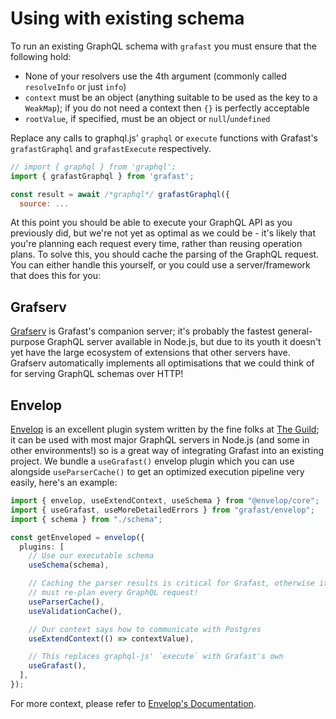 # Using with existing schema

To run an existing GraphQL schema with `grafast` you must ensure that the
following hold:

- None of your resolvers use the 4th argument (commonly called `resolveInfo` or
  just `info`)
- `context` must be an object (anything suitable to be used as the key to a
  `WeakMap`); if you do not need a context then `{}` is perfectly acceptable
- `rootValue`, if specified, must be an object or `null`/`undefined`

Replace any calls to graphql.js' `graphql` or `execute` functions with Grafast's
`grafastGraphql` and `grafastExecute` respectively.

```js
// import { graphql } from 'graphql';
import { grafastGraphql } from 'grafast';

const result = await /*graphql*/ grafastGraphql({
  source: ...
```

At this point you should be able to execute your GraphQL API as you previously
did, but we're not yet as optimal as we could be - it's likely that you're
planning each request every time, rather than reusing operation plans. To solve
this, you should cache the parsing of the GraphQL request. You can either handle
this yourself, or you could use a server/framework that does this for you:

## Grafserv

[Grafserv][] is Grafast's companion server; it's probably the fastest
general-purpose GraphQL server available in Node.js, but due to its youth it
doesn't yet have the large ecosystem of extensions that other servers have.
Grafserv automatically implements all optimisations that we could think of for
serving GraphQL schemas over HTTP!

## Envelop

[Envelop][] is an excellent plugin system written by the fine folks at [The
Guild][]; it can be used with most major GraphQL servers in Node.js (and some in
other environments!) so is a great way of integrating Grafast into an existing
project. We bundle a `useGrafast()` envelop plugin which you can use alongside
`useParserCache()` to get an optimized execution pipeline very easily, here's an
example:

```ts
import { envelop, useExtendContext, useSchema } from "@envelop/core";
import { useGrafast, useMoreDetailedErrors } from "grafast/envelop";
import { schema } from "./schema";

const getEnveloped = envelop({
  plugins: [
    // Use our executable schema
    useSchema(schema),

    // Caching the parser results is critical for Grafast, otherwise it
    // must re-plan every GraphQL request!
    useParserCache(),
    useValidationCache(),

    // Our context says how to communicate with Postgres
    useExtendContext(() => contextValue),

    // This replaces graphql-js' `execute` with Grafast's own
    useGrafast(),
  ],
});
```

For more context, please refer to
[Envelop's Documentation](https://www.envelop.dev/docs/getting-started).

[grafserv]: /grafserv/
[envelop]: https://www.envelop.dev/
[the guild]: https://the-guild.dev/
